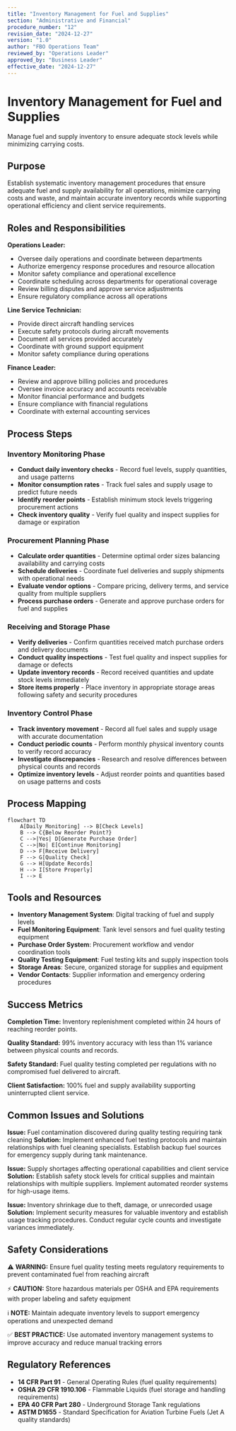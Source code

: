 ```yaml
---
title: "Inventory Management for Fuel and Supplies"
section: "Administrative and Financial"
procedure_number: "12"
revision_date: "2024-12-27"
version: "1.0"
author: "FBO Operations Team"
reviewed_by: "Operations Leader"
approved_by: "Business Leader"
effective_date: "2024-12-27"
---
```


# Inventory Management for Fuel and Supplies

Manage fuel and supply inventory to ensure adequate stock levels while minimizing carrying costs.

## Purpose

Establish systematic inventory management procedures that ensure adequate fuel and supply availability for all operations, minimize carrying costs and waste, and maintain accurate inventory records while supporting operational efficiency and client service requirements.

## Roles and Responsibilities

**Operations Leader:**

- Oversee daily operations and coordinate between departments
- Authorize emergency response procedures and resource allocation
- Monitor safety compliance and operational excellence
- Coordinate scheduling across departments for operational coverage
- Review billing disputes and approve service adjustments
- Ensure regulatory compliance across all operations

**Line Service Technician:**

- Provide direct aircraft handling services
- Execute safety protocols during aircraft movements
- Document all services provided accurately
- Coordinate with ground support equipment
- Monitor safety compliance during operations

**Finance Leader:**

- Review and approve billing policies and procedures
- Oversee invoice accuracy and accounts receivable
- Monitor financial performance and budgets
- Ensure compliance with financial regulations
- Coordinate with external accounting services
## Process Steps

### Inventory Monitoring Phase

- **Conduct daily inventory checks** - Record fuel levels, supply quantities, and usage patterns
- **Monitor consumption rates** - Track fuel sales and supply usage to predict future needs
- **Identify reorder points** - Establish minimum stock levels triggering procurement actions
- **Check inventory quality** - Verify fuel quality and inspect supplies for damage or expiration

### Procurement Planning Phase

- **Calculate order quantities** - Determine optimal order sizes balancing availability and carrying costs
- **Schedule deliveries** - Coordinate fuel deliveries and supply shipments with operational needs
- **Evaluate vendor options** - Compare pricing, delivery terms, and service quality from multiple suppliers
- **Process purchase orders** - Generate and approve purchase orders for fuel and supplies

### Receiving and Storage Phase

- **Verify deliveries** - Confirm quantities received match purchase orders and delivery documents
- **Conduct quality inspections** - Test fuel quality and inspect supplies for damage or defects
- **Update inventory records** - Record received quantities and update stock levels immediately
- **Store items properly** - Place inventory in appropriate storage areas following safety and security procedures

### Inventory Control Phase

- **Track inventory movement** - Record all fuel sales and supply usage with accurate documentation
- **Conduct periodic counts** - Perform monthly physical inventory counts to verify record accuracy
- **Investigate discrepancies** - Research and resolve differences between physical counts and records
- **Optimize inventory levels** - Adjust reorder points and quantities based on usage patterns and costs

## Process Mapping

```mermaid
flowchart TD
    A[Daily Monitoring] --> B[Check Levels]
    B --> C{Below Reorder Point?}
    C -->|Yes| D[Generate Purchase Order]
    C -->|No| E[Continue Monitoring]
    D --> F[Receive Delivery]
    F --> G[Quality Check]
    G --> H[Update Records]
    H --> I[Store Properly]
    I --> E
```

## Tools and Resources

- **Inventory Management System**: Digital tracking of fuel and supply levels
- **Fuel Monitoring Equipment**: Tank level sensors and fuel quality testing equipment
- **Purchase Order System**: Procurement workflow and vendor coordination tools
- **Quality Testing Equipment**: Fuel testing kits and supply inspection tools
- **Storage Areas**: Secure, organized storage for supplies and equipment
- **Vendor Contacts**: Supplier information and emergency ordering procedures

## Success Metrics

**Completion Time:** Inventory replenishment completed within 24 hours of reaching reorder points.

**Quality Standard:** 99% inventory accuracy with less than 1% variance between physical counts and records.

**Safety Standard:** Fuel quality testing completed per regulations with no compromised fuel delivered to aircraft.

**Client Satisfaction:** 100% fuel and supply availability supporting uninterrupted client service.

## Common Issues and Solutions

**Issue:** Fuel contamination discovered during quality testing requiring tank cleaning
**Solution:** Implement enhanced fuel testing protocols and maintain relationships with fuel cleaning specialists. Establish backup fuel sources for emergency supply during tank maintenance.

**Issue:** Supply shortages affecting operational capabilities and client service
**Solution:** Establish safety stock levels for critical supplies and maintain relationships with multiple suppliers. Implement automated reorder systems for high-usage items.

**Issue:** Inventory shrinkage due to theft, damage, or unrecorded usage
**Solution:** Implement security measures for valuable inventory and establish usage tracking procedures. Conduct regular cycle counts and investigate variances immediately.

## Safety Considerations

⚠️ **WARNING:** Ensure fuel quality testing meets regulatory requirements to prevent contaminated fuel from reaching aircraft

⚡ **CAUTION:** Store hazardous materials per OSHA and EPA requirements with proper labeling and safety equipment

ℹ️ **NOTE:** Maintain adequate inventory levels to support emergency operations and unexpected demand

✅ **BEST PRACTICE:** Use automated inventory management systems to improve accuracy and reduce manual tracking errors

## Regulatory References

- **14 CFR Part 91** - General Operating Rules (fuel quality requirements)
- **OSHA 29 CFR 1910.106** - Flammable Liquids (fuel storage and handling requirements)
- **EPA 40 CFR Part 280** - Underground Storage Tank regulations
- **ASTM D1655** - Standard Specification for Aviation Turbine Fuels (Jet A quality standards)
